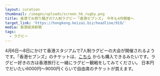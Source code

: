 ```yaml
---
layout: curation
thumbnail: /images/uploads/screen_hk_rugby.png
title: 香港でお祭り騒ぎの7人制ラグビー「香港セブンズ」　今年も4月開催へ
target_link: 'https://hongkong.keizai.biz/headline/919/'
media: 香港経済新聞
tags:
  - ラグビー
---
```

4月6日～8日にかけて香港スタジアムで7人制ラグビーの大会が開催されるようです。「香港セブンズ」のチケットは、[こちら](https://www.viagogo.jp/Sports-Tickets/Rugby-Union/Hong-Kong-Sevens-Tickets) からも購入できるみたいです。ラグビー好きの方は香港旅行と一緒にラグビー観戦をしてみてください。
日本円でだいたい6000円〜9000円くらいで自由席のチケットが買えます。
